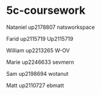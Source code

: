 # 5c-coursework

Nataniel up2178807 natsworkspace

Farid up2115719 Up2115719

William up2213265 W-OV

Marie up2246633 sevmern

Sam up2198694 wotanut

Matt up2110727 ebmatt
